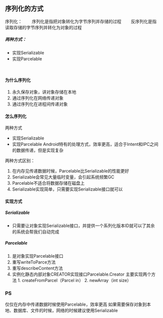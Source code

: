 ## 序列化的方式

序列化：
&emsp;&emsp;序列化是指把对象转化为字节序列并存储的过程
&emsp;&emsp;反序列化是指读取存储的字节序列并转化为对象的过程

##### 两种方式：
- 实现Serializable
- 实现Parcelable
<br>

#### 为什么序列化
1. 永久保存对象，讲对象存储在本地 
2. 通过序列化在网络传递对象
3. 通过序列化在进程间传递对象

#### 怎么序列化
两种方式
- 实现Serializable
- 实现Parcelable
	Android特有的处理方式，效率更高，适合于Intent和IPC之间的数据传递，但是实现复杂

两种方式区别：
1. 在内存见传递数据时候，Parcelable比Serializable的性能更好
2. Serializable会常见大量临时变量，会引起系统频繁GC
3. Parcelable不适合将数据存储在磁盘上
4. Serializable实现简单，只需要实现Serializable接口就可以



#### 实现方式

##### Serializable
- 只需要让对象实现Serializable接口，并提供一个系列化版本ID就可以了其余的系统会帮我们自动完成

##### Parcelable
1. 是对象实现Parcelable接口
2. 重写writeToParce方法
3. 重写describeContent方法
4. 实例化静态内部对象CREATOR实现接口Parcelable.Creator
	主要实现两个方法
		1. createFromParcel（Parcel in）
		2. newArray（int size）

### PS
仅仅在内存中传递数据时候使用Parcelable，效率更高
如果需要保存对象到本地、数据库、文件的时候，网络的时候建议使用Serializable
